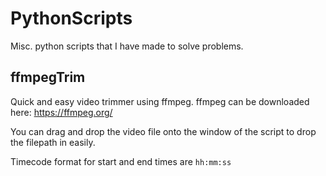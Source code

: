 # PythonScripts
Misc. python scripts that I have made to solve problems.

## ffmpegTrim
Quick and easy video trimmer using ffmpeg.
ffmpeg can be downloaded here: https://ffmpeg.org/

You can drag and drop the video file onto the window of the script to drop the filepath in easily.

Timecode format for start and end times are ```hh:mm:ss```
